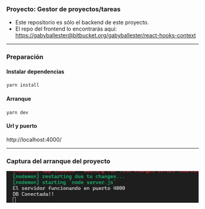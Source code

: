### Proyecto: Gestor de proyectos/tareas

- Este repositorio es sólo el backend de este proyecto.
- El repo del frontend lo encontrarás aquí:  
[https://gabyballester@bitbucket.org/gabyballester/react-hooks-context](https://gabyballester@bitbucket.org/gabyballester/react-hooks-context)

***
### Preparación
#### Instalar dependencias
```
yarn install
```

#### Arranque
```
yarn dev
```

#### Url y puerto
http://localhost:4000/

***
### Captura del arranque del proyecto

![Screenshot_1](Screenshot_1.jpg)